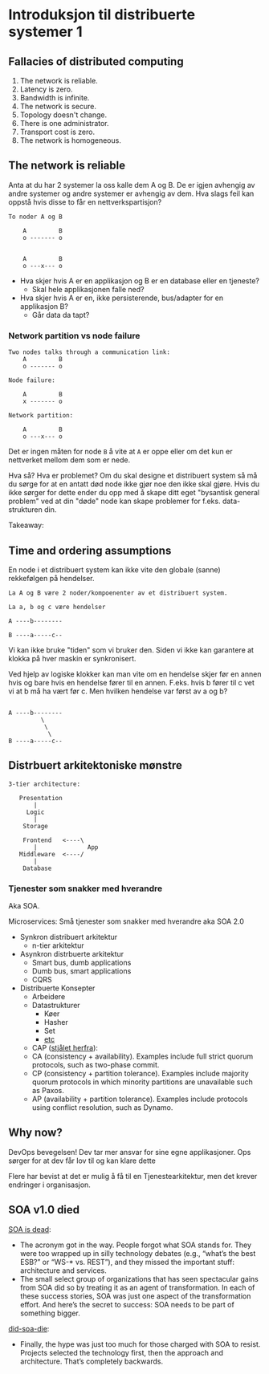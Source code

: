 # Introduksjon til distribuerte systemer 1

## Fallacies of distributed computing

  1. The network is reliable.
  1. Latency is zero.
  1. Bandwidth is infinite.
  1. The network is secure.
  1. Topology doesn't change.
  1. There is one administrator.
  1. Transport cost is zero.
  1. The network is homogeneous.


## The network is reliable

Anta at du har 2 systemer la oss kalle dem A og B. De er igjen avhengig av
andre systemer og andre systemer er avhengig av dem. Hva slags feil kan oppstå
hvis disse to får en nettverkspartisjon?

```
To noder A og B

    A         B
    o ------- o


    A         B
    o ---x--- o

```

  * Hva skjer hvis A er en applikasjon og B er en database eller en tjeneste?
    * Skal hele applikasjonen falle ned?
  * Hva skjer hvis A er en, ikke persisterende, bus/adapter for en applikasjon B?
    * Går data da tapt?


### Network partition vs node failure

```
Two nodes talks through a communication link:
    A         B
    o ------- o

Node failure:

    A         B
    x ------- o

Network partition:

    A         B
    o ---x--- o
```

Det er ingen måten for node ``B`` å vite at ``A`` er oppe eller om det kun
er nettverket mellom dem som er nede.

Hva så? Hva er problemet? Om du skal designe et distribuert system så må du
sørge for at en antatt død node ikke gjør noe den ikke skal gjøre.
Hvis du ikke sørger for dette ender du opp med å skape ditt eget "bysantisk
general problem" ved at din "døde" node kan skape problemer for f.eks.
data-strukturen din.

Takeaway:

## Time and ordering assumptions

En node i et distribuert system kan ikke vite den globale (sanne) rekkefølgen
på hendelser.

```
La A og B være 2 noder/kompoenenter av et distribuert system.

La a, b og c være hendelser

A ----b--------

B ----a-----c--
```

Vi kan ikke bruke "tiden" som vi bruker den. Siden vi ikke kan garantere at
klokka på hver maskin er synkronisert.

Ved hjelp av logiske klokker kan man vite om en hendelse skjer før en annen
hvis og bare hvis en hendelse fører til en annen. F.eks. hvis b fører til c
vet vi at b må ha vært før c. Men hvilken hendelse var først av a og b?

```

A ----b--------
         \
          \
           \
B ----a-----c--

```

## Distrbuert arkitektoniske mønstre

```
3-tier architecture:

   Presentation
       |
     Logic
       |
    Storage

    Frontend   <----\
       |              App
   Middleware  <----/
       |
    Database
```

### Tjenester som snakker med hverandre
Aka SOA.

Microservices: Små tjenester som snakker med hverandre aka SOA 2.0

  * Synkron distribuert arkitektur
    * n-tier arkitektur
  * Asynkron distrbuerte arkitektur
    * Smart bus, dumb applications
    * Dumb bus, smart applications
    * CQRS
  * Distribuerte Konsepter
    * Arbeidere
    * Datastrukturer
      * Køer
      * Hasher
      * Set
      * [etc][distributed-data-structures]
    * CAP ([stjålet herfra][distsys-4-fun-and-profit]):
     * CA (consistency + availability). Examples include full strict quorum protocols, such as two-phase commit.
     * CP (consistency + partition tolerance). Examples include majority quorum protocols in which minority partitions are unavailable such as Paxos.
     * AP (availability + partition tolerance). Examples include protocols using conflict resolution, such as Dynamo.



## Why now?

DevOps bevegelsen! Dev tar mer ansvar for sine egne applikasjoner. Ops sørger for at dev får lov til og kan klare dette  

Flere har bevist at det er mulig å få til en Tjenestearkitektur, men det krever endringer i organisasjon.


## SOA v1.0 died


[SOA is dead](http://apsblog.burtongroup.com/2009/01/soa-is-dead-long-live-services.html):
  * The acronym got in the way. People forgot what SOA stands for. They were too wrapped up in silly technology debates (e.g., “what’s the best ESB?” or “WS-* vs. REST”), and they missed the important stuff: architecture and services.
  * The small select group of organizations that has seen spectacular gains from SOA did so by treating it as an agent of transformation. In each of these success stories, SOA was just one aspect of the transformation effort. And here’s the secret to success: SOA needs to be part of something bigger.
  
[did-soa-die](http://www.kavistechnology.com/blog/did-soa-die-or-do-we-just-suck-at-architecture/):

  * Finally, the hype was just too much for those charged with SOA to resist. Projects selected the technology first, then the approach and architecture. That’s completely backwards.  



[distributed-data-structures]: http://www.gridgain.com/developer-central/in-memory-data-fabric/in-memory-data-grid/distributed-data-structures/
[distsys-4-fun-and-profit]: http://book.mixu.net/distsys/single-page.html
